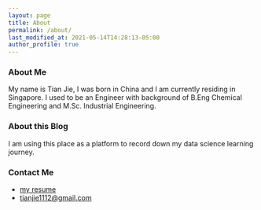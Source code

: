 ```yaml
---
layout: page
title: About
permalink: /about/
last_modified_at: 2021-05-14T14:28:13-05:00
author_profile: true
---
```


### About Me

My name is Tian Jie, I was born in China and I am currently residing in Singapore.
I used to be an Engineer with background of B.Eng Chemical Engineering and M.Sc. Industrial Engineering.

### About this Blog

I am using this place as a platform to record down my data science learning journey.

### Contact Me

* [my resume](https://yootimmy.github.io/data_story/resume/)
* [tianjie1112@gmail.com](mailto:tianjie1112@gmail.com)
